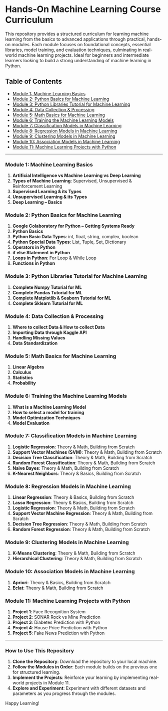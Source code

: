 # Hands-On Machine Learning Course Curriculum

This repository provides a structured curriculum for learning machine learning from the basics to advanced applications through practical, hands-on modules. Each module focuses on foundational concepts, essential libraries, model training, and evaluation techniques, culminating in real-world machine learning projects. Ideal for beginners and intermediate learners looking to build a strong understanding of machine learning in Python.

## Table of Contents

- [Module 1: Machine Learning Basics](#module-1-machine-learning-basics)
- [Module 2: Python Basics for Machine Learning](#module-2-python-basics-for-machine-learning)
- [Module 3: Python Libraries Tutorial for Machine Learning](#module-3-python-libraries-tutorial-for-machine-learning)
- [Module 4: Data Collection & Processing](#module-4-data-collection--processing)
- [Module 5: Math Basics for Machine Learning](#module-5-math-basics-for-machine-learning)
- [Module 6: Training the Machine Learning Models](#module-6-training-the-machine-learning-models)
- [Module 7: Classification Models in Machine Learning](#module-7-classification-models-in-machine-learning)
- [Module 8: Regression Models in Machine Learning](#module-8-regression-models-in-machine-learning)
- [Module 9: Clustering Models in Machine Learning](#module-9-clustering-models-in-machine-learning)
- [Module 10: Association Models in Machine Learning](#module-10-association-models-in-machine-learning)
- [Module 11: Machine Learning Projects with Python](#module-11-machine-learning-projects-with-python)

---

### Module 1: Machine Learning Basics
1. **Artificial Intelligence vs Machine Learning vs Deep Learning**
2. **Types of Machine Learning**: Supervised, Unsupervised & Reinforcement Learning
3. **Supervised Learning & its Types**
4. **Unsupervised Learning & its Types**
5. **Deep Learning – Basics**

### Module 2: Python Basics for Machine Learning
1. **Google Colaboratory for Python – Getting Systems Ready**
2. **Python Basics**
3. **Python Basic Data Types**: int, float, string, complex, boolean
4. **Python Special Data Types**: List, Tuple, Set, Dictionary
5. **Operators in Python**
6. **if else Statement in Python**
7. **Loops in Python**: For Loop & While Loop
8. **Functions in Python**

### Module 3: Python Libraries Tutorial for Machine Learning
1. **Complete Numpy Tutorial for ML**
2. **Complete Pandas Tutorial for ML**
3. **Complete Matplotlib & Seaborn Tutorial for ML**
4. **Complete Sklearn Tutorial for ML**

### Module 4: Data Collection & Processing
1. **Where to collect Data & How to collect Data**
2. **Importing Data through Kaggle API**
3. **Handling Missing Values**
4. **Data Standardization**

### Module 5: Math Basics for Machine Learning
1. **Linear Algebra**
2. **Calculus**
3. **Statistics**
4. **Probability**

### Module 6: Training the Machine Learning Models
1. **What is a Machine Learning Model**
2. **How to select a model for training**
3. **Model Optimization Techniques**
4. **Model Evaluation**

### Module 7: Classification Models in Machine Learning
1. **Logistic Regression**: Theory & Math, Building from Scratch
2. **Support Vector Machines (SVM)**: Theory & Math, Building from Scratch
3. **Decision Tree Classification**: Theory & Math, Building from Scratch
4. **Random Forest Classification**: Theory & Math, Building from Scratch
5. **Naive Bayes**: Theory & Math, Building from Scratch
6. **K-Nearest Neighbors**: Theory & Basics, Building from Scratch

### Module 8: Regression Models in Machine Learning
1. **Linear Regression**: Theory & Basics, Building from Scratch
2. **Lasso Regression**: Theory & Basics, Building from Scratch
3. **Logistic Regression**: Theory & Math, Building from Scratch
4. **Support Vector Machine Regression**: Theory & Math, Building from Scratch
5. **Decision Tree Regression**: Theory & Math, Building from Scratch
6. **Random Forest Regression**: Theory & Math, Building from Scratch

### Module 9: Clustering Models in Machine Learning
1. **K-Means Clustering**: Theory & Math, Building from Scratch
2. **Hierarchical Clustering**: Theory & Math, Building from Scratch

### Module 10: Association Models in Machine Learning
1. **Apriori**: Theory & Basics, Building from Scratch
2. **Eclat**: Theory & Math, Building from Scratch

### Module 11: Machine Learning Projects with Python
1. **Project 1**: Face Recognition System
2. **Project 2**: SONAR Rock vs Mine Prediction
3. **Project 3**: Diabetes Prediction with Python
4. **Project 4**: House Price Prediction with Python
5. **Project 5**: Fake News Prediction with Python

---

### How to Use This Repository
1. **Clone the Repository**: Download the repository to your local machine.
2. **Follow the Modules in Order**: Each module builds on the previous one for structured learning.
3. **Implement the Projects**: Reinforce your learning by implementing real-world projects in Module 11.
4. **Explore and Experiment**: Experiment with different datasets and parameters as you progress through the modules.

Happy Learning!
